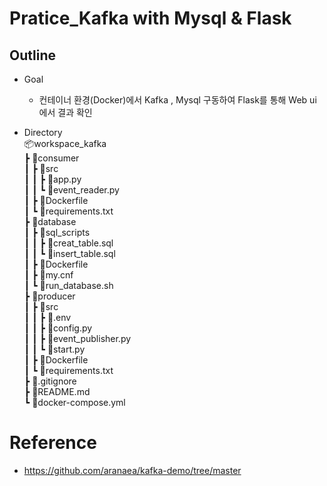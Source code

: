 # Pratice_Kafka with Mysql & Flask
## Outline 
* Goal 
    * 컨테이너 환경(Docker)에서 Kafka , Mysql 구동하여 Flask를 통해 Web ui에서 결과 확인 <br>

* Directory <br>
📦workspace_kafka <br>
 ┣ 📂consumer<br>
 ┃ ┣ 📂src<br>
 ┃ ┃ ┣ 📜app.py<br>
 ┃ ┃ ┗ 📜event_reader.py<br>
 ┃ ┣ 📜Dockerfile<br>
 ┃ ┗ 📜requirements.txt<br>
 ┣ 📂database<br>
 ┃ ┣ 📂sql_scripts<br>
 ┃ ┃ ┣ 📜creat_table.sql<br>
 ┃ ┃ ┗ 📜insert_table.sql<br>
 ┃ ┣ 📜Dockerfile<br>
 ┃ ┣ 📜my.cnf<br>
 ┃ ┗ 📜run_database.sh<br>
 ┣ 📂producer<br>
 ┃ ┣ 📂src<br>
 ┃ ┃ ┣ 📜.env<br>
 ┃ ┃ ┣ 📜config.py<br>
 ┃ ┃ ┣ 📜event_publisher.py<br>
 ┃ ┃ ┗ 📜start.py<br>
 ┃ ┣ 📜Dockerfile<br>
 ┃ ┗ 📜requirements.txt<br>
 ┣ 📜.gitignore<br>
 ┣ 📜README.md<br>
 ┗ 📜docker-compose.yml<br>

# Reference
* https://github.com/aranaea/kafka-demo/tree/master

